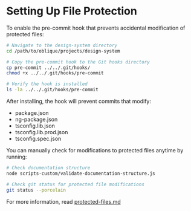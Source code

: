 # Setting Up File Protection

To enable the pre-commit hook that prevents accidental modification of protected files:

```bash
# Navigate to the design-system directory
cd /path/to/oblique/projects/design-system

# Copy the pre-commit hook to the Git hooks directory
cp pre-commit ../../.git/hooks/
chmod +x ../../.git/hooks/pre-commit

# Verify the hook is installed
ls -la ../../.git/hooks/pre-commit
```

After installing, the hook will prevent commits that modify:
- package.json
- ng-package.json
- tsconfig.lib.json
- tsconfig.lib.prod.json
- tsconfig.spec.json

You can manually check for modifications to protected files anytime by running:

```bash
# Check documentation structure
node scripts-custom/validate-documentation-structure.js

# Check git status for protected file modifications
git status --porcelain
```

For more information, read [protected-files.md](./protected-files.md)
